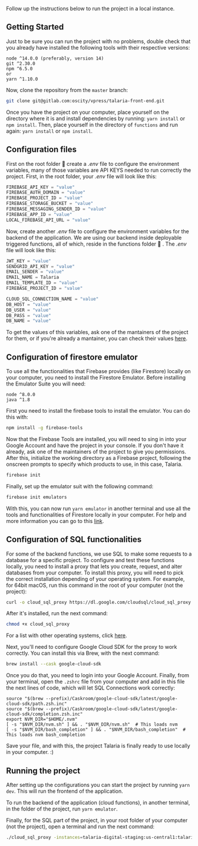 Follow up the instructions below to run the project in a local instance.

## Getting Started

Just to be sure you can run the project with no problems, double check that you already have installed the following tools with their respective versions:

```
node ^14.0.0 (preferably, version 14)
git ^2.30.0
npm ^6.5.0
or
yarn ^1.10.0
```

Now, clone the repository from the `master` branch:

```bash
git clone git@gitlab.com:oscity/vpress/talaria-front-end.git
```

Once you have the project on your computer, place yourself on the directory where it is and install dependencies by running: `yarn install` or `npm install`. Then, place yourself in the directory of `functions` and run again: `yarn install` or `npm install`.

## Configuration files

First on the root folder 📁 create a _.env_ file to configure the environment variables, many of those variables are API KEYS needed to run correctly the project. First, in the root folder, your _.env_ file will look like this: 

```js
FIREBASE_API_KEY = "value"
FIREBASE_AUTH_DOMAIN = "value"
FIREBASE_PROJECT_ID = "value"
FIREBASE_STORAGE_BUCKET = "value"
FIREBASE_MESSAGING_SENDER_ID = "value"
FIREBASE_APP_ID = "value"
LOCAL_FIREBASE_API_URL = "value"
```

Now, create another _.env_ file to configure the environment variables for the backend of the application. We are using our backend inside deployable triggered functions, all of which, reside in the functions folder 📁 . The _.env_ file will look like this: 

```js
JWT_KEY = "value"
SENDGRID_API_KEY = "value"
EMAIL_SENDER = "value"
EMAIL_NAME = Talaria
EMAIL_TEMPLATE_ID = "value"
FIREBASE_PROJECT_ID = "value"

CLOUD_SQL_CONNECTION_NAME = "value"
DB_HOST = "value"
DB_USER = "value"
DB_PASS = "value"
DB_NAME = "value"
```

To get the values of this variables, ask one of the mantainers of the project for them, or if you're already a mantainer, you can check their values [here](https://gitlab.com/oscity/vpress/talaria-front-end/-/settings/ci_cd).

## Configuration of firestore emulator

To use all the functionalities that Firebase provides (like Firestore) locally on your computer, you need to install the Firestore Emulator. Before installing the Emulator Suite you will need:

```
node ^8.0.0
java ^1.8
```

First you need to install the firebase tools to install the emulator. You can do this with: 

```bash
npm install -g firebase-tools
```

Now that the Firebase Tools are installed, you will need to sing in into your Google Account and have the project in your console. If you don't have it already, ask one of the maintainers of the project to give you permissions. After this, initialize the working directory as a Firebase project, following the onscreen prompts to specify which products to use, in this case, Talaria. 

```bash
firebase init
```

Finally, set up the emulator suit with the following command: 

```bash
firebase init emulators
```

With this, you can now run `yarn emulator` in another terminal and use all the tools and functionalities of Firestore locally in your computer. For help and more information you can go to this [link](https://firebase.google.com/docs/emulator-suite/install_and_configure).

## Configuration of SQL functionalities

For some of the backend functions, we use SQL to make some requests to a database for a specific project. To configure and test these functions locally, you need to install a proxy that lets you create, request, and alter databases from your computer. To install this proxy, you will need to pick the correct installation depending of your operating system. For example, for 64bit macOS, run this command in the root of your computer (not the project): 

```bash
curl -o cloud_sql_proxy https://dl.google.com/cloudsql/cloud_sql_proxy.darwin.amd64
```

After it's installed, run the next command: 

```bash
chmod +x cloud_sql_proxy
```

For a list with other operating systems, click [here](https://cloud.google.com/sql/docs/mysql/sql-proxy#install).

Next, you'll need to configure Google Cloud SDK for the proxy to work correctly. You can install this via Brew, with the next command: 

```bash
brew install --cask google-cloud-sdk
```

Once you do that, you need to login into your Google Account. Finally, from your terminal, open the `.zshrc` file from your computer and add in this file the next lines of code, which will let SQL Connections work correctly: 

```
source "$(brew --prefix)/Caskroom/google-cloud-sdk/latest/google-cloud-sdk/path.zsh.inc"
source "$(brew --prefix)/Caskroom/google-cloud-sdk/latest/google-cloud-sdk/completion.zsh.inc"
export NVM_DIR="$HOME/.nvm"
[ -s "$NVM_DIR/nvm.sh" ] && . "$NVM_DIR/nvm.sh"  # This loads nvm
[ -s "$NVM_DIR/bash_completion" ] && . "$NVM_DIR/bash_completion"  # This loads nvm bash_completion
```

Save your file, and with this, the project Talaria is finally ready to use locally in your computer. :) 

## Running the project

After setting up the configurations you can start the project by running `yarn dev`. This will run the frontend of the application.

To run the backend of the application (cloud functions), in another terminal, in the folder of the project, run `yarn emulator`.

Finally, for the SQL part of the project, in your root folder of your computer (not the project), open a terminal and run the next command: 

```bash
./cloud_sql_proxy -instances=talaria-digital-staging:us-central1:talaria-staging=tcp:3306
```